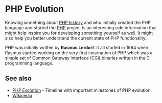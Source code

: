 # PHP Evolution

Knowing something about [PHP history](http://php.net/history.php) and who
initially created the PHP language and started the [PHP](http://php.net) project
is an interesting side information that might help inspire you for developing something
yourself as well. It might also help you better understand the current state of
PHP functionality.

PHP was initially written by **Rasmus Lerdorf**. It all started in 1994 when
Rasmus started working on the very first incarnation of PHP which was a simple
set of Common Gateway Interface (CGI) binaries written in the C programming
language.

## See also

* [PHP Evolution](https://line.do/php-evolution/8oq) - Timeline with important milestones of PHP evolution.
* [Wikipedia](http://en.wikipedia.org/wiki/PHP)

